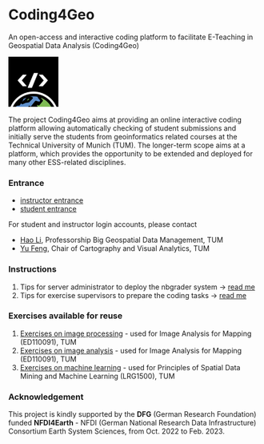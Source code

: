 # Coding4Geo

An open-access and interactive coding platform to facilitate E-Teaching in Geospatial Data Analysis (Coding4Geo)
<p><a href="https://sites.google.com/view/coding4geo/"><img src="doc/logos/Coding4geo_Logo_black.png" style="width:100px;"></a></p>

The project Coding4Geo aims at providing an online interactive coding platform allowing automatically checking of student submissions and initially serve the students from geoinformatics related courses at the Technical University of Munich (TUM). The longer-term scope aims at a platform, which provides the opportunity to be extended and deployed for many other ESS-related disciplines.

### Entrance

- [instructor entrance](http://tum0.icaml.org:8763/)
- [student entrance](http://tum0.icaml.org:8770/)

For student and instructor login accounts, please contact 
- [Hao Li](mailto:hao_bgd.li@tum.de), Professorship Big Geospatial Data Management, TUM
- [Yu Feng](mailto:y.feng@tum.de), Chair of Cartography and Visual Analytics, TUM

### Instructions

1. Tips for server administrator to deploy the nbgrader system -> [read me](instructions/nbgrader_deployment.md)
2. Tips for exercise supervisors to prepare the coding tasks -> [read me](instructions/assignment_design.md)

### Exercises available for reuse

1. [Exercises on image processing](/assignments/image_processing/) - used for Image Analysis for Mapping (ED110091), TUM
2. [Exercises on image analysis](/assignments/image_analysis/) -  used for Image Analysis for Mapping (ED110091), TUM
3. [Exercises on machine learning](/assignments/machine_learning/) -  used for Principles of Spatial Data Mining and Machine Learning (LRG1500), TUM

### Acknowledgement

This project is kindly supported by the **DFG** (German Research Foundation) funded **NFDI4Earth**  - NFDI (German National Research Data Infrastructure) Consortium Earth System Sciences, from Oct. 2022 to Feb. 2023.
